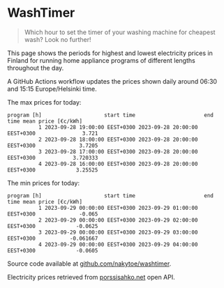 
# WashTimer

> Which hour to set the timer of your washing machine for cheapest wash? Look no further!

This page shows the periods for highest and lowest electricity prices in Finland 
for running home appliance programs of different lengths throughout the day. 

A GitHub Actions workflow updates the prices shown daily around 06:30 and 15:15 Europe/Helsinki time.

The max prices for today:

	program [h]                    start time                      end time mean price [€c/kWh]
	          1 2023-09-28 19:00:00 EEST+0300 2023-09-28 20:00:00 EEST+0300               3.721
	          2 2023-09-28 18:00:00 EEST+0300 2023-09-28 20:00:00 EEST+0300              3.7205
	          3 2023-09-28 17:00:00 EEST+0300 2023-09-28 20:00:00 EEST+0300            3.720333
	          4 2023-09-28 16:00:00 EEST+0300 2023-09-28 20:00:00 EEST+0300             3.25525

The min prices for today:

	program [h]                    start time                      end time mean price [€c/kWh]
	          1 2023-09-29 00:00:00 EEST+0300 2023-09-29 01:00:00 EEST+0300              -0.065
	          2 2023-09-29 00:00:00 EEST+0300 2023-09-29 02:00:00 EEST+0300             -0.0625
	          3 2023-09-29 00:00:00 EEST+0300 2023-09-29 03:00:00 EEST+0300           -0.061667
	          4 2023-09-29 00:00:00 EEST+0300 2023-09-29 04:00:00 EEST+0300             -0.0605


Source code available at [github.com/nakytoe/washtimer](https://github.com/nakytoe/washtimer).

Electricity prices retrieved from [porssisahko.net](https://porssisahko.net/api) open API.
